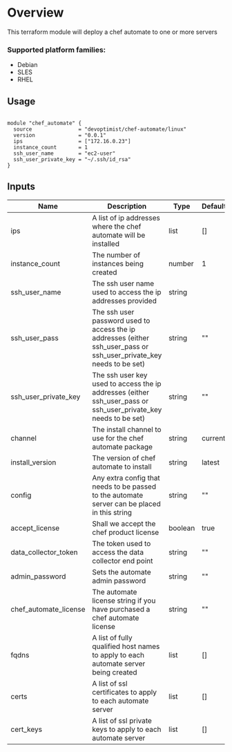 # Overview
This terraform module will deploy a chef automate to one or more servers

### Supported platform families:
 * Debian
 * SLES
 * RHEL

## Usage

```hcl

module "chef_automate" {
  source               = "devoptimist/chef-automate/linux"
  version              = "0.0.1"
  ips                  = ["172.16.0.23"]
  instance_count       = 1
  ssh_user_name        = "ec2-user"
  ssh_user_private_key = "~/.ssh/id_rsa"
}
```

## Inputs

| Name | Description | Type | Default | Required |
|------|-------------|------|---------|----------|
|ips|A list of ip addresses where the chef automate will be installed|list|[]|no|
|instance_count|The number of instances being created|number|1|no|
|ssh_user_name|The ssh user name used to access the ip addresses provided|string||yes|
|ssh_user_pass|The ssh user password used to access the ip addresses (either ssh_user_pass or ssh_user_private_key needs to be set)|string|""|no|
|ssh_user_private_key|The ssh user key used to access the ip addresses (either ssh_user_pass or ssh_user_private_key needs to be set)|string|""|no|
|channel|The install channel to use for the chef automate package|string|current|no|
|install_version|The version of chef automate to install|string|latest|no|
|config|Any extra config that needs to be passed to the automate server can be placed in this string|string|""|no|
|accept_license|Shall we accept the chef product license|boolean|true|no|
|data_collector_token|The token used to access the data collector end point|string|""|no|
|admin_password|Sets the automate admin password|string|""|no|
|chef_automate_license|The automate license string if you have purchased a chef automate license|string|""|no|
|fqdns|A list of fully qualified host names to apply to each automate server being created|list|[]|no|
|certs|A list of ssl certificates to apply to each automate server|list|[]|no|
|cert_keys|A list of ssl private keys to apply to each automate server|list|[]|no|
